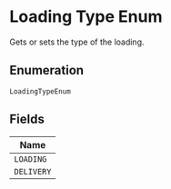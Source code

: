 
# Loading Type Enum

Gets or sets the type of the loading.

## Enumeration

`LoadingTypeEnum`

## Fields

| Name |
|  --- |
| `LOADING` |
| `DELIVERY` |

